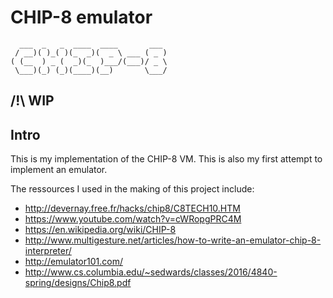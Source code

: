 # CHIP-8 emulator

```
  ___  _   _  ____  ____       ___ 
 / __)( )_( )(_  _)(  _ \ ___ ( _ )
( (__  ) _ (  _)(_  )___/(___)/ _ \
 \___)(_) (_)(____)(__)       \___/
```

## /!\ WIP

## Intro

This is my implementation of the CHIP-8 VM. This is also my first attempt to implement an emulator.

The ressources I used in the making of this project include:

- http://devernay.free.fr/hacks/chip8/C8TECH10.HTM
- https://www.youtube.com/watch?v=cWRopgPRC4M
- https://en.wikipedia.org/wiki/CHIP-8
- http://www.multigesture.net/articles/how-to-write-an-emulator-chip-8-interpreter/
- http://emulator101.com/
- http://www.cs.columbia.edu/~sedwards/classes/2016/4840-spring/designs/Chip8.pdf
